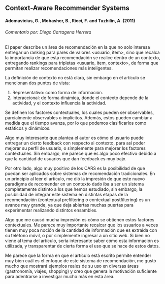 ## Context-Aware Recommender Systems
#### Adomavicius, G., Mobasher, B., Ricci, F. and Tuzhilin, A. (2011)
###### Comentario por: Diego Cartagena Herrera

El paper describe un área de recomendación en la que no solo interesa entregar un ranking para pares de valores <usuario, item>, sino que recalca la importancia de que esta recomendación se realice dentro de un contexto, entregando rankings para tripletas <usuario, item, contexto>, de forma que permitan realizar recomendaciones más inteligentes.

La definición de contexto no está clara, sin embargo en el artículo se mencionan dos puntos de vista:

1. Representativo: como forma de información.
2. Interaccional: de forma dinámica, donde el contexto depende de la actividad, y el contexto influencia la actividad.

Se definen los factores contextuales, los cuales pueden ser observables, parcialmente observables o implícitos. Además, estos pueden cambiar a medida que el tiempo avanza, por lo que podemos clasificarlos como estáticos y dinámicos.

Algo muy interesante que plantea el autor es cómo el usuario puede entregar un cierto feedback con respecto al contexto, para así poder mejorar su perfil de usuario, o simplemente para mejorar los factores contextuales. Sin embargo, me parece que es algo poco efectivo debido a que la cantidad de usuarios que dan feedback es muy bajo.

Por otro lado, algo muy positivo de los CARS es la posibilidad de que puedan ser aplicados sobre sistemas de recomendación tradicionales. En un principio al leer el artículo, me dió la impresión de que este nuevo paradigma de recomendar en un contexto dado iba a ser un sistema completamente distinto a los que hemos estudiado, sin embargo, la posibilidad de integrar este sistema en distintas etapas de la recomendación (contextual prefiltering o contextual postfiltering) es un avance muy grande, ya que deja abiertas muchas puertas para experimentar realizando distintos ensambles.

Algo que me causó mucha impresión es cómo se obtienen estos factores contextuales. Me parece muy importante recalcar que los usuarios a veces tienen muy poca noción de la cantidad de información que es extraída con su teléfono móvil, o por simplemente ingresar a un sitio web. Si bien no viene al tema del artículo, sería interesante saber cómo esta información es utilizada, y transparentar de cierta forma el uso que se hace de estos datos.

Me parece que la forma en que el artículo está escrito permite entender muy bien cuál es el enfoque de este sistema de recomendación, me gustó mucho que mostrará ejemplos reales de su uso en diversas áreas (gastronomía, viajes, shopping) y creo que genera la motivación suficiente para adentrarse a investigar mucho más en esta área.
